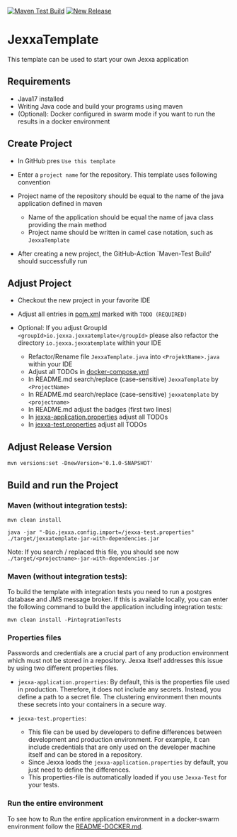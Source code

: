 [![Maven Test Build](https://github.com/repplix/JexxaTemplate/actions/workflows/mavenBuild.yml/badge.svg)](https://github.com/repplix/JexxaTemplate/actions/workflows/mavenBuild.yml)
[![New Release](https://github.com/repplix/JexxaTemplate/actions/workflows/newRelease.yml/badge.svg)](https://github.com/repplix/JexxaTemplate/actions/workflows/newRelease.yml)

# JexxaTemplate
This template can be used to start your own Jexxa application 

## Requirements

*   Java17 installed
*   Writing Java code and build your programs using maven
*   (Optional): Docker configured in swarm mode if you want to run the results in a docker environment  

## Create Project

*   In GitHub pres `Use this template` 

*   Enter a `project name` for the repository. This template uses following convention

*   Project name of the repository should be equal to the name of the java application defined in maven 
    *   Name of the application should be equal the name of java class providing the main method
    *   Project name should be written in camel case notation, such as `JexxaTemplate`

*   After creating a new project, the GitHub-Action `Maven-Test Build' should successfully run 

## Adjust Project

*  Checkout the new project in your favorite IDE 

*  Adjust all entries in [pom.xml](pom.xml) marked with `TODO (REQUIRED)`

*  Optional: If you adjust GroupId `<groupId>io.jexxa.jexxatemplate</groupId>` please also refactor the directory `io.jexxa.jexxatemplate` within your IDE
   *  Refactor/Rename file `JexxaTemplate.java` into `<ProjektName>.java` within your IDE
   *  Adjust all TODOs in [docker-compose.yml](deploy/docker-compose.yml)
   *  In README.md search/replace (case-sensitive) `JexxaTemplate` by `<ProjectName>`
   *  In README.md search/replace (case-sensitive) `jexxatemplate` by `<projectname>`
   *  In README.md adjust the badges (first two lines)
   *  In [jexxa-application.properties](src/main/resources/jexxa-application.properties) adjust all TODOs
   *  In [jexxa-test.properties](src/main/resources/jexxa-test.properties) adjust all TODOs


## Adjust Release Version

```shell
mvn versions:set -DnewVersion='0.1.0-SNAPSHOT'
```

## Build and run the Project

### Maven (without integration tests):
```shell
mvn clean install

java -jar "-Dio.jexxa.config.import=/jexxa-test.properties" ./target/jexxatemplate-jar-with-dependencies.jar
```
Note: If you search / replaced this file, you should see now `./target/<projectname>-jar-with-dependencies.jar`

### Maven (without integration tests):
To build the template with integration tests you need to run a postgres database and JMS message broker. 
If this is available locally, you can enter the following command to build the application including integration tests: 

```shell
mvn clean install -PintegrationTests
```

### Properties files

Passwords and credentials are a crucial part of any production environment which must not be stored in a repository.
Jexxa itself addresses this issue by using two different properties files.

*  `jexxa-application.properties`: By default, this is the properties file used in production. Therefore, it does not
  include any secrets. Instead, you define a path to a secret file. The clustering environment then mounts these secrets
  into your containers in a secure way.

*  `jexxa-test.properties`:
   *  This file can be used by developers to define differences between development and production environment. For example, it can include credentials that are only used on the developer machine itself and can be stored in a repository.
   *  Since Jexxa loads the `jexxa-application.properties` by default, you just need to define the differences.
   *  This properties-file is automatically loaded if you use `Jexxa-Test` for your tests.

### Run the entire environment 

To see how to Run the entire application environment in a docker-swarm environment follow the [README-DOCKER.md](README-DOCKER.md).

